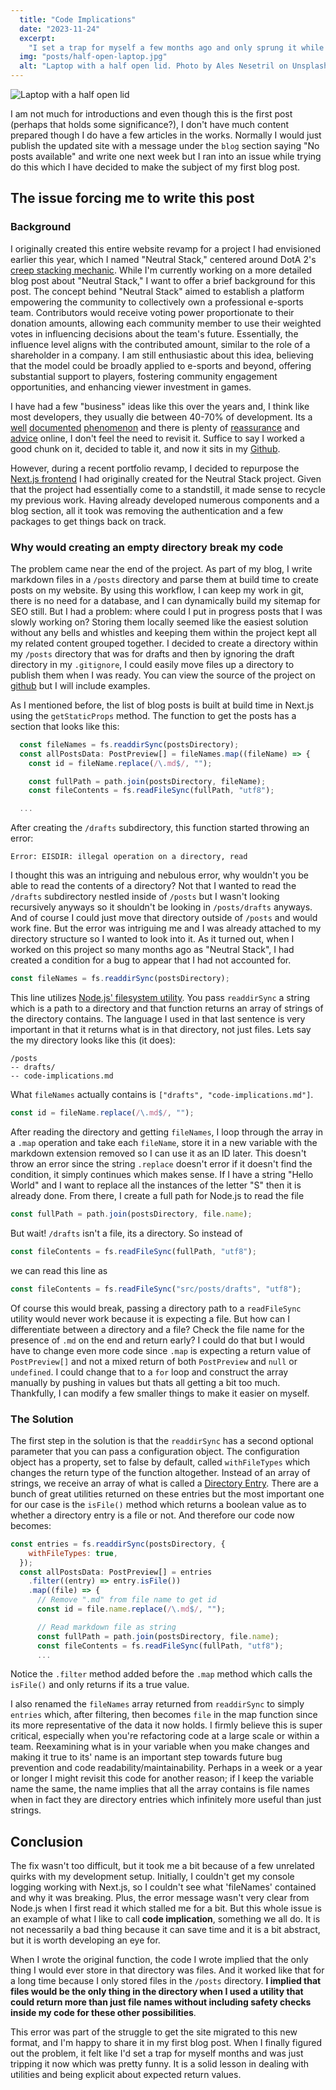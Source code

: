 ```yaml
---
  title: "Code Implications"
  date: "2023-11-24"
  excerpt:
    "I set a trap for myself a few months ago and only sprung it while getting this website up and running. Code we write can have implications and unintended consequences if we are not careful."
  img: "posts/half-open-laptop.jpg"
  alt: "Laptop with a half open lid. Photo by Ales Nesetril on Unsplash"
---
```


![Laptop with a half open lid](/images/posts/half-open-laptop.jpg)

I am not much for introductions and even though this is the first post (perhaps that holds some significance?), I don't have much content prepared though I do have a few articles in the works. Normally I would just publish the updated site with a message under the `blog` section saying "No posts available" and write one next week but I ran into an issue while trying do this which I have decided to make the subject of my first blog post.

## The issue forcing me to write this post

### Background

I originally created this entire website revamp for a project I had envisioned earlier this year, which I named "Neutral Stack," centered around DotA 2's [creep stacking mechanic](https://dota2.fandom.com/wiki/Creep_Stacking). While I'm currently working on a more detailed blog post about "Neutral Stack," I want to offer a brief background for this post. The concept behind "Neutral Stack" aimed to establish a platform empowering the community to collectively own a professional e-sports team. Contributors would receive voting power proportionate to their donation amounts, allowing each community member to use their weighted votes in influencing decisions about the team's future. Essentially, the influence level aligns with the contributed amount, similar to the role of a shareholder in a company. I am still enthusiastic about this idea, believing that the model could be broadly applied to e-sports and beyond, offering substantial support to players, fostering community engagement opportunities, and enhancing viewer investment in games.

I have had a few "business" ideas like this over the years and, I think like most developers, they usually die between 40-70% of development. Its a [well](https://www.reddit.com/r/gamedev/comments/10wvojn/how_common_is_the_issue_of_developers_abandoning/) [documented](https://www.quora.com/Is-it-normal-to-quit-projects-without-fully-completing-them-I-m-a-junior-developer-and-I-have-this-habit-of-starting-projects-and-not-fully-finishing-them-before-moving-on-Is-this-a-bad-idea) [phenomenon](https://dev.to/inspirezone/are-you-guilty-of-abandoning-your-side-projects-170f) and there is plenty of [reassurance](https://medium.com/the-tiny-wisdom/its-okay-to-leave-side-projects-unfinished-5570a06495b) and [advice](https://news.ycombinator.com/item?id=16820478) online, I don't feel the need to revisit it. Suffice to say I worked a good chunk on it, decided to table it, and now it sits in my [Github](https://github.com/riderjensen). 


However, during a recent portfolio revamp, I decided to repurpose the [Next.js frontend]((https://github.com/riderjensen/voting-nextjs)) I had originally created for the Neutral Stack project. Given that the project had essentially come to a standstill, it made sense to recycle my previous work. Having already developed numerous components and a blog section, all it took was removing the authentication and a few packages to get things back on track.


### Why would creating an empty directory break my code

The problem came near the end of the project. As part of my blog, I write markdown files in a `/posts` directory and parse them at build time to create posts on my website. By using this workflow, I can keep my work in git, there is no need for a database, and I can dynamically build my sitemap for SEO still. But I had a problem: where could I put in progress posts that I was slowly working on? Storing them locally seemed like the easiest solution without any bells and whistles and keeping them within the project kept all my related content grouped together. I decided to create a directory within my `/posts` directory that was for drafts and then by ignoring the draft directory in my `.gitignore`, I could easily move files up a directory to publish them when I was ready. You can view the source of the project on [github](https://github.com/riderjensen/personal-site) but I will include examples. 

As I mentioned before, the list of blog posts is built at build time in Next.js using the `getStaticProps` method. The function to get the posts has a section that looks like this:

```javascript
  const fileNames = fs.readdirSync(postsDirectory);
  const allPostsData: PostPreview[] = fileNames.map((fileName) => {
    const id = fileName.replace(/\.md$/, "");

    const fullPath = path.join(postsDirectory, fileName);
    const fileContents = fs.readFileSync(fullPath, "utf8");

  ...
```
After creating the `/drafts` subdirectory, this function started throwing an error: 
```
Error: EISDIR: illegal operation on a directory, read
```
I thought this was an intriguing and nebulous error, why wouldn't you be able to read the contents of a directory? Not that I wanted to read the `/drafts` subdirectory nestled inside of `/posts` but I wasn't looking recursively anyways so it shouldn't be looking in `/posts/drafts` anyways. And of course I could just move that directory outside of `/posts` and would work fine. But the error was intriguing me and I was already attached to my directory structure so I wanted to look into it. As it turned out, when I worked on this project so many months ago as "Neutral Stack", I had created a condition for a bug to appear that I had not accounted for.

```javascript
const fileNames = fs.readdirSync(postsDirectory);
```
This line utilizes [Node.js' filesystem utility](https://nodejs.org/api/fs.html#fsreaddirsyncpath-options). You pass `readdirSync` a string which is a path to a directory and that function returns an array of strings of the directory contains. The language I used in that last sentence is very important in that it returns what is in that directory, not just files. Lets say the my directory looks like this (it does):

```
/posts
-- drafts/
-- code-implications.md
```
What `fileNames` actually contains is `["drafts", "code-implications.md"]`. 
```javascript
const id = fileName.replace(/\.md$/, "");
```
After reading the directory and getting `fileNames`, I loop through the array in a `.map` operation and take each `fileName`, store it in a new variable with the markdown extension removed so I can use it as an ID later. This doesn't throw an error since the string `.replace` doesn't error if it doesn't find the condition, it simply continues which makes sense. If I have a string "Hello World" and I want to replace all the instances of the letter "S" then it is already done. From there, I create a full path for Node.js to read the file
```javascript
const fullPath = path.join(postsDirectory, file.name);
```
But wait! `/drafts` isn't a file, its a directory. So instead of 
```javascript
const fileContents = fs.readFileSync(fullPath, "utf8");
```
we can read this line as 
```javascript
const fileContents = fs.readFileSync("src/posts/drafts", "utf8");
```
Of course this would break, passing a directory path to a `readFileSync` utility would never work because it is expecting a file. But how can I differentiate between a directory and a file? Check the file name for the presence of `.md` on the end and return early? I could do that but I would have to change even more code since `.map` is expecting a return value of `PostPreview[]` and not a mixed return of both `PostPreview` and `null` or `undefined`. I could change that to a `for` loop and construct the array manually by pushing in values but thats all getting a bit too much. Thankfully, I can modify a few smaller things to make it easier on myself.

### The Solution

The first step in the solution is that the `readdirSync` has a second optional parameter that you can pass a configuration object. The configuration object has a property, set to false by default, called `withFileTypes` which changes the return type of the function altogether. Instead of an array of strings, we receive an array of what is called a [Directory Entry](https://nodejs.org/api/fs.html#class-fsdirent). There are a bunch of great utilities returned on these entries but the most important one for our case is the `isFile()` method which returns a boolean value as to whether a directory entry is a file or not. And therefore our code now becomes:

```javascript
const entries = fs.readdirSync(postsDirectory, {
    withFileTypes: true,
  });
  const allPostsData: PostPreview[] = entries
    .filter((entry) => entry.isFile())
    .map((file) => {
      // Remove ".md" from file name to get id
      const id = file.name.replace(/\.md$/, "");

      // Read markdown file as string
      const fullPath = path.join(postsDirectory, file.name);
      const fileContents = fs.readFileSync(fullPath, "utf8");
      ...
```
Notice the `.filter` method added before the `.map` method which calls the `isFile()` and only returns if its a true value.

I also renamed the `fileNames` array returned from `readdirSync` to simply `entries` which, after filtering, then becomes `file` in the map function since its more representative of the data it now holds. I firmly believe this is super critical, especially when you're refactoring code at a large scale or within a team. Reexamining what is in your variable when you make changes and making it true to its' name is an important step towards future bug prevention and code readability/maintainability. Perhaps in a week or a year or longer I might revisit this code for another reason; if I keep the variable name the same, the name implies that all the array contains is file names when in fact they are directory entries which infinitely more useful than just strings.

## Conclusion

The fix wasn't too difficult, but it took me a bit because of a few unrelated quirks with my development setup. Initially, I couldn't get my console logging working with Next.js, so I couldn't see what 'fileNames' contained and why it was breaking. Plus, the error message wasn't very clear from Node.js when I first read it which stalled me for a bit. But this whole issue is an example of what I like to call **code implication**, something we all do. It is not necessarily a bad thing because it can save time and it is a bit abstract, but it is worth developing an eye for.

When I wrote the original function, the code I wrote implied that the only thing I would ever store in that directory was files. And it worked like that for a long time because I only stored files in the `/posts` directory. **I implied that files would be the only thing in the directory when I used a utility that could return more than just file names without including safety checks inside my code for these other possibilities**. 

This error was part of the struggle to get the site migrated to this new format, and I'm happy to share it in my first blog post. When I finally figured out the problem, it felt like I'd set a trap for myself months and was just tripping it now which was pretty funny. It is a solid lesson in dealing with utilities and being explicit about expected return values.
